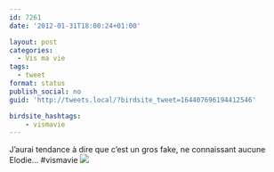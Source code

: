 ```yaml
---
id: 7261
date: '2012-01-31T18:00:24+01:00'

layout: post
categories:
  - Vis ma vie
tags:
  - tweet
format: status
publish_social: no
guid: 'http://tweets.local/?birdsite_tweet=164407696194412546'

birdsite_hashtags:
    - vismavie
---
```


J’aurai tendance à dire que c’est un gros fake, ne connaissant aucune Elodie… #vismavie ![](http://tweets.local/wp-content/uploads/twitter-archive/tweets_media/164407696194412546-AkgX7bqCIAEaoyE.jpg)